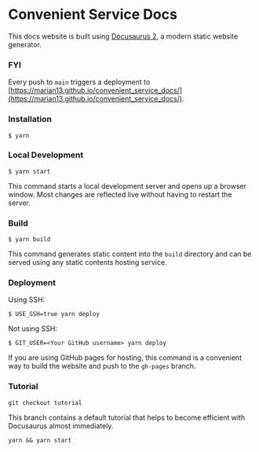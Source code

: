 # Convenient Service Docs

This docs website is built using [Docusaurus 2](https://docusaurus.io/), a modern static website generator.

### FYI

Every push to `main` triggers a deployment to [https://marian13.github.io/convenient_service_docs/](https://marian13.github.io/convenient_service_docs/).

### Installation

```
$ yarn
```

### Local Development

```
$ yarn start
```

This command starts a local development server and opens up a browser window. Most changes are reflected live without having to restart the server.

### Build

```
$ yarn build
```

This command generates static content into the `build` directory and can be served using any static contents hosting service.

### Deployment

Using SSH:

```
$ USE_SSH=true yarn deploy
```

Not using SSH:

```
$ GIT_USER=<Your GitHub username> yarn deploy
```

If you are using GitHub pages for hosting, this command is a convenient way to build the website and push to the `gh-pages` branch.

### Tutorial

```
git checkout tutorial
```

This branch contains a default tutorial that helps to become efficient with Docusaurus almost immediately.

```
yarn && yarn start
```
